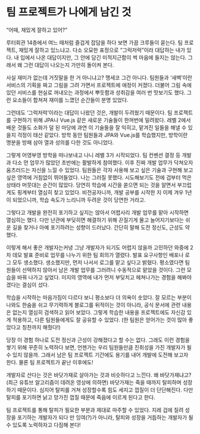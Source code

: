 # 팀 프로젝트가 나에게 남긴 것

   “어때, 재밌게 잘하고 있어?”

   루터회관 14층에서 여느 때처럼 즐겁게 잡담을 하다 보면 가끔 크루들이 묻는다. 팀 프로젝트, 재밌게 잘하고 있느냐고. 다소 오묘한 표정으로 “그럭저럭”이라 대답하는 내가 있다. 내 입에서 나온 대답이지만, 그 안에 담긴 미적지근함이 썩 마음에 들지는 않는다. 그래서 왜 그런 대답이 나오는지 가만히 돌이켜 본다.

   사실 재미가 없는데 거짓말을 한 거 아니냐고? 맹세코 그건 아니다. 팀원들과 ‘새벽’이란 서비스의 기획을 짜고 그림을 그려 가면서 프로젝트에 애정이 커졌다. 더불어 그림 속에 있던 서비스를 현실로 꺼내오는 과정에서 뿌듯함과 성취감을 여러 번 맛보기도 했다. 그런 요소들이 합쳐져 재미를 느꼈던 순간들이 분명 있었다.

   그런데도 ‘그럭저럭’이라는 대답이 나왔던 것은, 개발이 두려웠기 때문이다. 팀 프로젝트를 구현하기 위해 JPA나 Vue.js 같은 새로운 기술들이 한꺼번에 밀려왔다. 레벨 2에서 배운 것들도 소화가 덜 된 마당에 과연 이 기술들을 잘 익히고, 맡겨진 일들을 해낼 수 있을지 걱정이 태산 같았다. 방학 동안 팀원들과 JPA와 Vue.js를 학습했지만, 방학이란 명분을 방패 삼아 열과 성의를 다한 것도 아니었다.

   그렇게 어영부영 방학을 떠나보내고 나니 레벨 3가 시작되었다. 팀 컨벤션 결정 등 개발과 다소 먼 업무가 많았던 초반에는 활발하게 참여했다. 이후 진짜 개발 업무가 닥쳐오자 움츠러드는 자신을 느낄 수 있었다. 팀원들은 각자 사용해 보고 싶은 기술과 구현해 보고 싶은 영역에 거침없이 뛰어들었다. 나는 그러질 못했다. 시도해보기도 전에 겁부터 먹은 상태라 머뭇대는 순간이 많았다. 당연히 학습에 시간을 쏟으면 되는 것을 알면서 부끄럽게도 핑계부터 열심히 찾고 있었다. 비전공자니까, 개발 공부를 시작한 지 이제 겨우 1년이 되었으니까, 학습 속도가 느리니까 두려운 것이 당연한 거라고.

   그렇다고 개발을 완전히 포기하고 싶지는 않아서 어렵사리 개발 업무를 맡아 시작하면 열심히는 했다. 다만 난관에 부딪히면 해결하기 위해 끈질기게 물고 늘어지기보다는 쉬운 길을 찾거나 아예 포기하려는 성향이 드러났다. 간단히 말해 도전 정신도, 근성도 약했다.

   이렇게 해서 좋은 개발자는커녕 그냥 개발자가 되기도 어렵지 않을까 고민하던 와중에 2차 데모 발표 준비로 업무를 나누기 위한 팀 회의가 열렸다. 발표 요구사항인 배포나 로그 모두 생소했다. 생소했지만, 먼저 나서서 로그를 맡고 싶다고 밝혔다. 평소였다면 팀원들이 선택하지 않아서 남은 개발 업무를 그러려니 수동적으로 맡았을 것이다. 그런 모습을 바꿔 나가고 싶었다. 미지의 영역에 내가 먼저 부딪치고 헤쳐나가는 경험을 해봐야겠다는 결심이 섰다.

   학습을 시작하는 마음가짐이 다르다 보니 평소보다 더 의욕이 솟았다. 잘 모르는 부분이 나와도 한숨을 쉬고 무기력하게 블로그를 뒤적이는 것이 아니라, 공식 문서에 관련 내용은 없는지 열심히 검색하고 읽어 보았다. 그렇게 학습한 내용을 프로젝트에도 자신감 있게 적용하고, 다른 팀원들에게도 잘 공유할 수 있었다. (한 팀원은 얻어가는 것이 많아 좋았다고 칭찬까지 해줬다!)

   당장 이 경험 하나로 도전 정신과 근성이 강해졌다고 할 수는 없다. 그래도 이런 경험을 쌓기 위해 꾸준히 노력하다 보면, 언젠가는 우리 팀원들만큼 진취성을 가진 개발자가 될 수 있지 않을까. 그래서 남은 팀 프로젝트 기간에도 용기를 내어 개발에 도전해 보고자 한다. 물론 팀 프로젝트가 끝난 이후에도!

   개발자로 산다는 것은 바닷가재로 살아가는 것과 비슷하다고 느낀다. 왜 바닷가재냐고? (최근 유튜브 알고리즘이 데려온 영상에 의하면) 바닷가재는 죽을 때까지 탈피하며 성장하기 때문이다. 심지어 탈피를 거쳐 성장할수록 힘도 세지고 껍질이 더 단단해진다. 다만 탈피를 포기하면 낡고 망가진 껍질 때문에 죽음에 이르게 된다고 한다.

   팀 프로젝트를 통해 탈피가 필요한 부분과 제대로 마주할 수 있었다. 지레 겁에 질려 성장을 포기하는 개발자가 되다 만 잉여(?)가 아니라, 탈피와 성장을 거듭하는 개발자가 될 수 있도록 노력하자고 다짐해 본다!